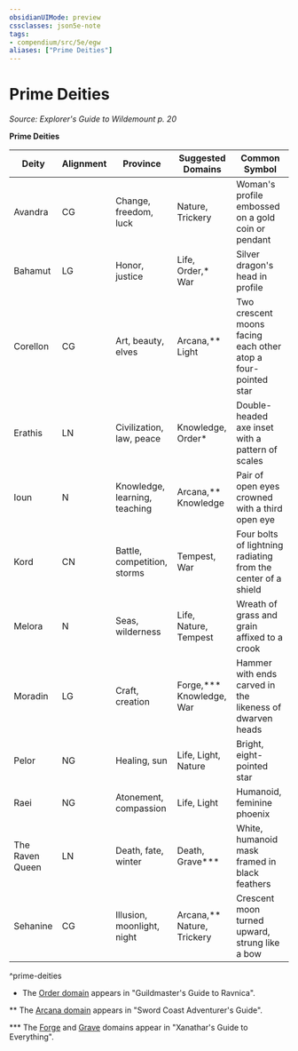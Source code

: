 ```yaml
---
obsidianUIMode: preview
cssclasses: json5e-note
tags:
- compendium/src/5e/egw
aliases: ["Prime Deities"]
---
```

# Prime Deities
*Source: Explorer's Guide to Wildemount p. 20* 

**Prime Deities**

| Deity | Alignment | Province | Suggested Domains | Common Symbol |
|-------|-----------|----------|-------------------|---------------|
| Avandra | CG | Change, freedom, luck | Nature, Trickery | Woman's profile embossed on a gold coin or pendant |
| Bahamut | LG | Honor, justice | Life, Order,* War | Silver dragon's head in profile |
| Corellon | CG | Art, beauty, elves | Arcana,** Light | Two crescent moons facing each other atop a four-pointed star |
| Erathis | LN | Civilization, law, peace | Knowledge, Order* | Double-headed axe inset with a pattern of scales |
| Ioun | N | Knowledge, learning, teaching | Arcana,** Knowledge | Pair of open eyes crowned with a third open eye |
| Kord | CN | Battle, competition, storms | Tempest, War | Four bolts of lightning radiating from the center of a shield |
| Melora | N | Seas, wilderness | Life, Nature, Tempest | Wreath of grass and grain affixed to a crook |
| Moradin | LG | Craft, creation | Forge,*** Knowledge, War | Hammer with ends carved in the likeness of dwarven heads |
| Pelor | NG | Healing, sun | Life, Light, Nature | Bright, eight-pointed star |
| Raei | NG | Atonement, compassion | Life, Light | Humanoid, feminine phoenix |
| The Raven Queen | LN | Death, fate, winter | Death, Grave*** | White, humanoid mask framed in black feathers |
| Sehanine | CG | Illusion, moonlight, night | Arcana,** Nature, Trickery | Crescent moon turned upward, strung like a bow |
^prime-deities

* The [Order domain](2-Mechanics/CLI/classes/cleric-order-domain-tce.md) appears in "Guildmaster's Guide to Ravnica".

** The [Arcana domain](2-Mechanics/CLI/classes/cleric-arcana-domain-scag.md) appears in "Sword Coast Adventurer's Guide".

*** The [Forge](2-Mechanics/CLI/classes/cleric-forge-domain-xge.md) and [Grave](2-Mechanics/CLI/classes/cleric-grave-domain-xge.md) domains appear in "Xanathar's Guide to Everything".